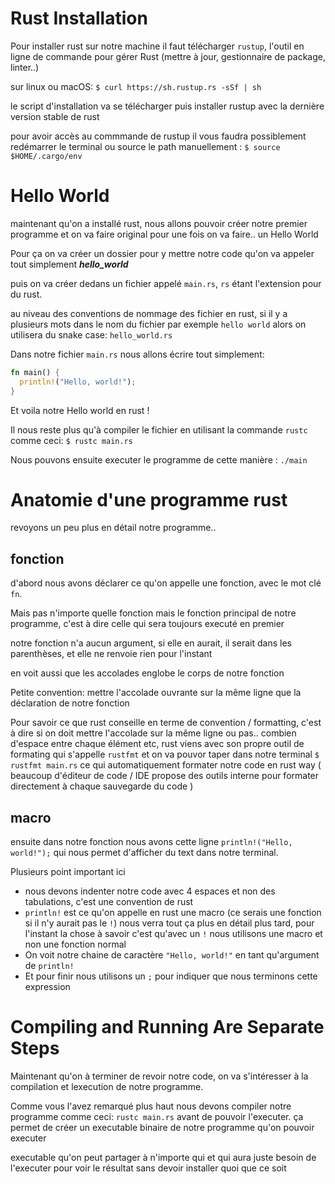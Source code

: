 # Rust Installation

Pour installer rust sur notre machine il faut télécharger `rustup`, l'outil en ligne de commande pour gérer Rust (mettre à jour, gestionnaire de package, linter..)

sur linux ou macOS:
`$ curl https://sh.rustup.rs -sSf | sh`

le script d'installation va se télécharger puis installer rustup avec la dernière version stable de rust

pour avoir accès au commmande de rustup il vous faudra possiblement redémarrer le terminal ou source le path manuellement : `$ source $HOME/.cargo/env`

# Hello World

maintenant qu'on a installé rust, nous allons pouvoir créer notre premier programme et on va faire original pour une fois on va faire.. un Hello World

Pour ça on va créer un dossier pour y mettre notre code qu'on va appeler tout simplement **_hello_world_**

puis on va créer dedans un fichier appelé `main.rs`, `rs` étant l'extension pour du rust.

au niveau des conventions de nommage des fichier en rust, si il y a plusieurs mots dans le nom du fichier par exemple `hello world` alors on utilisera du snake case: `hello_world.rs`

Dans notre fichier `main.rs` nous allons écrire tout simplement:

```rs
fn main() {
  println!("Hello, world!");
}
```

Et voila notre Hello world en rust !

Il nous reste plus qu'à compiler le fichier en utilisant la commande `rustc` comme ceci: `$ rustc main.rs`

Nous pouvons ensuite executer le programme de cette manière : `./main`

# Anatomie d'une programme rust

revoyons un peu plus en détail notre programme..

## fonction

d'abord nous avons déclarer ce qu'on appelle une fonction, avec le mot clé `fn`.

Mais pas n'importe quelle fonction mais le fonction principal de notre programme, c'est à dire celle qui sera toujours executé en premier

notre fonction n'a aucun argument, si elle en aurait, il serait dans les parenthèses, et elle ne renvoie rien pour l'instant

en voit aussi que les accolades englobe le corps de notre fonction

Petite convention: mettre l'accolade ouvrante sur la même ligne que la déclaration de notre fonction

Pour savoir ce que rust conseille en terme de convention / formatting, c'est à dire si on doit mettre l'accolade sur la même ligne ou pas.. combien d'espace entre chaque élément etc, rust viens avec son propre outil de formating qui s'appelle `rustfmt` et on va pouvor taper dans notre terminal `$ rustfmt main.rs` ce qui automatiquement formater notre code en rust way ( beaucoup d'éditeur de code / IDE propose des outils interne pour formater directement à chaque sauvegarde du code )

## macro

ensuite dans notre fonction nous avons cette ligne `println!("Hello, world!");` qui nous permet d'afficher du text dans notre terminal.

Plusieurs point important ici

- nous devons indenter notre code avec 4 espaces et non des tabulations, c'est une convention de rust
- `println!` est ce qu'on appelle en rust une macro (ce serais une fonction si il n'y aurait pas le `!`) nous verra tout ça plus en détail plus tard, pour l'instant la chose à savoir c'est qu'avec un `!` nous utilisons une macro et non une fonction normal
- On voit notre chaine de caractère `"Hello, world!"` en tant qu'argument de `println!`
- Et pour finir nous utilisons un `;` pour indiquer que nous terminons cette expression

# Compiling and Running Are Separate Steps

Maintenant qu'on à terminer de revoir notre code, on va s'intéresser à la compilation et lexecution de notre programme.

Comme vous l'avez remarqué plus haut nous devons compiler notre programme comme ceci: `rustc main.rs` avant de pouvoir l'executer. ça permet de créer un executable binaire de notre programme qu'on pouvoir executer

executable qu'on peut partager à n'importe qui et qui aura juste besoin de l'executer pour voir le résultat sans devoir installer quoi que ce soit
